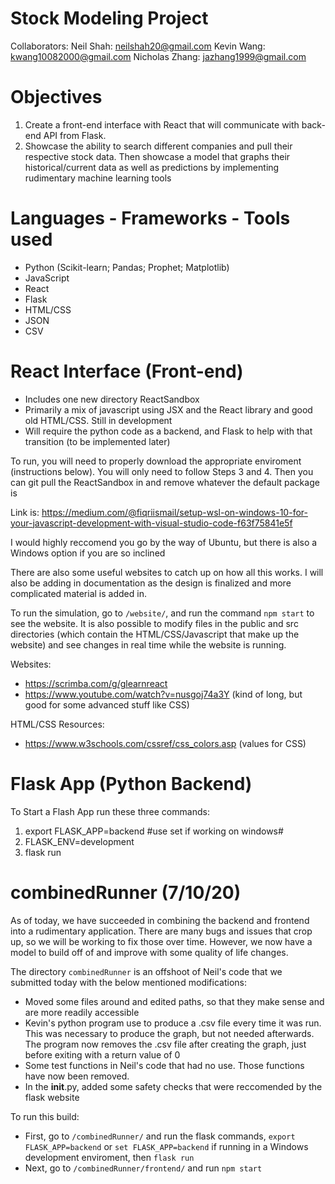 # Stock Modeling Project 
Collaborators: 
Neil Shah: neilshah20@gmail.com 
Kevin Wang: kwang10082000@gmail.com
Nicholas Zhang: jazhang1999@gmail.com 

# Objectives
1. Create a front-end interface with React that will communicate with back-end API from Flask. 
2. Showcase the ability to search different companies and pull their respective stock data. Then showcase a model that graphs their historical/current data as well as predictions by implementing rudimentary machine learning tools

# Languages - Frameworks - Tools used
* Python (Scikit-learn; Pandas; Prophet; Matplotlib)
* JavaScript
* React
* Flask
* HTML/CSS
* JSON
* CSV

# React Interface (Front-end)

* Includes one new directory ReactSandbox
* Primarily a mix of javascript using JSX and the React library and good old HTML/CSS. Still in development
* Will require the python code as a backend, and Flask to help with that transition (to be implemented later)

To run, you will need to properly download the appropriate enviroment (instructions below). You will only need to follow Steps 3 and 4. Then you can git pull the ReactSandbox in and remove whatever the default package is

Link is: https://medium.com/@fiqriismail/setup-wsl-on-windows-10-for-your-javascript-development-with-visual-studio-code-f63f75841e5f

I would highly reccomend you go by the way of Ubuntu, but there is also a Windows option if you are so inclined

There are also some useful websites to catch up on how all this works. I will also be adding in documentation as the design is finalized and more complicated material is added in. 

To run the simulation, go to `/website/`, and run the command `npm start` to see the website. It is also possible to modify files in the public and src directories (which contain the HTML/CSS/Javascript that make up the website) and see changes in real time while the website is running.

Websites:
* https://scrimba.com/g/glearnreact
* https://www.youtube.com/watch?v=nusgoj74a3Y (kind of long, but good for some advanced stuff like CSS)

HTML/CSS Resources:
* https://www.w3schools.com/cssref/css_colors.asp (values for CSS)

# Flask App (Python Backend)
To Start a Flash App run these three commands:
1. export FLASK_APP=backend #use set if working on windows#
2. FLASK_ENV=development
3. flask run

# combinedRunner (7/10/20)
As of today, we have succeeded in combining the backend and frontend into a rudimentary application. There are many bugs and issues that crop up, so we will be working to fix those over time. However, we now have a model to build off of and improve with some quality of life changes.

The directory `combinedRunner` is an offshoot of Neil's code that we submitted today with the below mentioned modifications:
* Moved some files around and edited paths, so that they make sense and are more readily accessible
* Kevin's python program use to produce a .csv file every time it was run. This was necessary to produce the graph, but not needed afterwards. The program now removes the .csv file after creating the graph, just before exiting with a return value of 0
* Some test functions in Neil's code that had no use. Those functions have now been removed. 
* In the __init__.py, added some safety checks that were reccomended by the flask website

To run this build:
* First, go to `/combinedRunner/` and run the flask commands, `export FLASK_APP=backend` or `set FLASK_APP=backend` if running in a Windows development enviroment, then `flask run`
* Next, go to `/combinedRunner/frontend/` and run `npm start`


